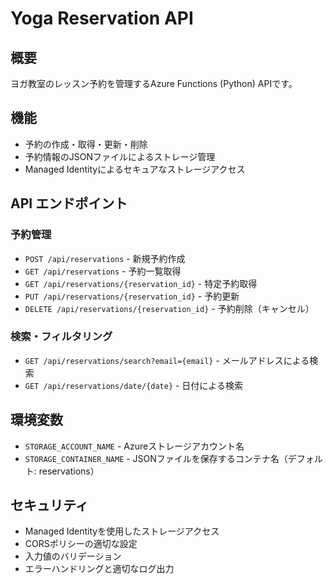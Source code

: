 # Yoga Reservation API

## 概要
ヨガ教室のレッスン予約を管理するAzure Functions (Python) APIです。

## 機能
- 予約の作成・取得・更新・削除
- 予約情報のJSONファイルによるストレージ管理
- Managed Identityによるセキュアなストレージアクセス

## API エンドポイント

### 予約管理
- `POST /api/reservations` - 新規予約作成
- `GET /api/reservations` - 予約一覧取得
- `GET /api/reservations/{reservation_id}` - 特定予約取得
- `PUT /api/reservations/{reservation_id}` - 予約更新
- `DELETE /api/reservations/{reservation_id}` - 予約削除（キャンセル）

### 検索・フィルタリング
- `GET /api/reservations/search?email={email}` - メールアドレスによる検索
- `GET /api/reservations/date/{date}` - 日付による検索

## 環境変数
- `STORAGE_ACCOUNT_NAME` - Azureストレージアカウント名
- `STORAGE_CONTAINER_NAME` - JSONファイルを保存するコンテナ名（デフォルト: reservations）

## セキュリティ
- Managed Identityを使用したストレージアクセス
- CORSポリシーの適切な設定
- 入力値のバリデーション
- エラーハンドリングと適切なログ出力

